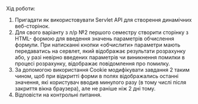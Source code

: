 
Хід роботи:
1. Пригадати як використовувати Servlet API для створення динамічних веб-сторінок.
2. Для свого варіанту з л/р №2 першого семестру створити сторінку з HTML- формою для введення значень параметрів обчислення формули. При натисканні кнопки «обчислити» параметри мають передаватись на сервлет, який відображає результати розрахунку або, у разі невірно введених параметрів чи виникнення помилки в процесі розрахунку, відображає повідомлення про помилку.
3. За допомогою використання Cookie модифікувати завдання 2 таким чином, щоб при відкритті форми в полях відображались останні значення, які користувач вводив минулого разу (в тому числі після закриття вікна браузера), але не раніше ніж 2 дні тому.
4. Відповісти на контрольні питання.
